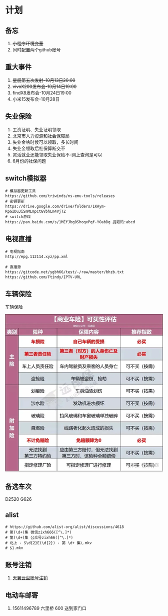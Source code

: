 # 计划

## 备忘

1. ~~小程序环境变量~~
2. ~~同时配置两个github账号~~

## 重大事件

1. ~~星舰第五次发射-10月13日20:00~~
2. ~~vivoX200发布会-10月14日19:00~~
3. findX8发布会-10月24日19:00
4. 小米15发布会-10月28日

## 失业保险

1. 工资证明、失业证明领取
2. [北京市人力资源和社会保障局](https://fuwu.rsj.beijing.gov.cn/zhrs/yltc/yltc-home)
3. 失业金啥时候可以领取，多长时间
4. 失业金领取后社保算断交不
5. 灵活就业还能领取失业保险不-网上查询是可以
6. 6月份的社保问题

## switch模拟器

```shell
# 模拟器更新工具
https://github.com/triwinds/ns-emu-tools/releases
# 密钥更新
https://drive.google.com/drive/folders/1KAym-RpGIDuJiSmMLmpCtGVbhLm4VjTZ
# switch游戏
https://pan.baidu.com/s/1MEfJbg0ShoqxPqf-YOabDg 提取码:abcd
```

## 电视直播

```shell
# 电视指南
http://epg.112114.xyz/pp.xml

# 直播源
https://gitcode.net/ygbh66/test/-/raw/master/bhzb.txt
https://github.com/Ftindy/IPTV-URL
```

## 车辆保险

[车辆保险](https://zhuanlan.zhihu.com/p/95477550)

![车辆保险](https://raw.githubusercontent.com/jianglin2020/picgo_img/main/img/202402221535573.webp)

## 备选车次

D2520 G626

## alist

```shell
# https://github.com/alist-org/alist/discussions/4618
# 第(\d+)集 微信zixh666([^\.]*)
# 第(\d+)集 公众号zixh66([^\.]*)
# 北上 - S\d{2}E(\d{2}) - 第 \d+ 集\.mkv
# $1.mkv
```

## 账号注销

1. [天翼云盘账号注销](https://e.dlife.cn/help/loginHelp.do)

## 电动车邮寄

1. 15611496789 六里桥 600 送到家门口
